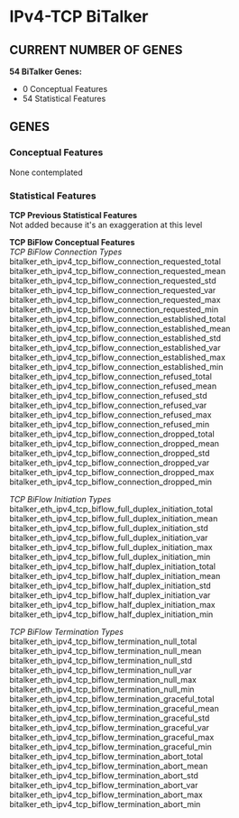 # IPv4-TCP BiTalker
## CURRENT NUMBER OF GENES
**54 BiTalker Genes:**
- 0 Conceptual Features
- 54 Statistical Features

## GENES
### Conceptual Features
None contemplated  

### Statistical Features
**TCP Previous Statistical Features**  
Not added because it's an exaggeration at this level  

**TCP BiFlow Conceptual Features**  
*TCP BiFlow Connection Types*  
bitalker_eth_ipv4_tcp_biflow_connection_requested_total  
bitalker_eth_ipv4_tcp_biflow_connection_requested_mean  
bitalker_eth_ipv4_tcp_biflow_connection_requested_std  
bitalker_eth_ipv4_tcp_biflow_connection_requested_var  
bitalker_eth_ipv4_tcp_biflow_connection_requested_max  
bitalker_eth_ipv4_tcp_biflow_connection_requested_min  
bitalker_eth_ipv4_tcp_biflow_connection_established_total  
bitalker_eth_ipv4_tcp_biflow_connection_established_mean  
bitalker_eth_ipv4_tcp_biflow_connection_established_std  
bitalker_eth_ipv4_tcp_biflow_connection_established_var  
bitalker_eth_ipv4_tcp_biflow_connection_established_max  
bitalker_eth_ipv4_tcp_biflow_connection_established_min  
bitalker_eth_ipv4_tcp_biflow_connection_refused_total  
bitalker_eth_ipv4_tcp_biflow_connection_refused_mean  
bitalker_eth_ipv4_tcp_biflow_connection_refused_std  
bitalker_eth_ipv4_tcp_biflow_connection_refused_var  
bitalker_eth_ipv4_tcp_biflow_connection_refused_max  
bitalker_eth_ipv4_tcp_biflow_connection_refused_min  
bitalker_eth_ipv4_tcp_biflow_connection_dropped_total  
bitalker_eth_ipv4_tcp_biflow_connection_dropped_mean  
bitalker_eth_ipv4_tcp_biflow_connection_dropped_std  
bitalker_eth_ipv4_tcp_biflow_connection_dropped_var  
bitalker_eth_ipv4_tcp_biflow_connection_dropped_max  
bitalker_eth_ipv4_tcp_biflow_connection_dropped_min  

*TCP BiFlow Initiation Types*  
bitalker_eth_ipv4_tcp_biflow_full_duplex_initiation_total  
bitalker_eth_ipv4_tcp_biflow_full_duplex_initiation_mean  
bitalker_eth_ipv4_tcp_biflow_full_duplex_initiation_std  
bitalker_eth_ipv4_tcp_biflow_full_duplex_initiation_var  
bitalker_eth_ipv4_tcp_biflow_full_duplex_initiation_max  
bitalker_eth_ipv4_tcp_biflow_full_duplex_initiation_min  
bitalker_eth_ipv4_tcp_biflow_half_duplex_initiation_total  
bitalker_eth_ipv4_tcp_biflow_half_duplex_initiation_mean  
bitalker_eth_ipv4_tcp_biflow_half_duplex_initiation_std  
bitalker_eth_ipv4_tcp_biflow_half_duplex_initiation_var  
bitalker_eth_ipv4_tcp_biflow_half_duplex_initiation_max  
bitalker_eth_ipv4_tcp_biflow_half_duplex_initiation_min  

*TCP BiFlow Termination Types*  
bitalker_eth_ipv4_tcp_biflow_termination_null_total  
bitalker_eth_ipv4_tcp_biflow_termination_null_mean  
bitalker_eth_ipv4_tcp_biflow_termination_null_std  
bitalker_eth_ipv4_tcp_biflow_termination_null_var  
bitalker_eth_ipv4_tcp_biflow_termination_null_max  
bitalker_eth_ipv4_tcp_biflow_termination_null_min  
bitalker_eth_ipv4_tcp_biflow_termination_graceful_total  
bitalker_eth_ipv4_tcp_biflow_termination_graceful_mean  
bitalker_eth_ipv4_tcp_biflow_termination_graceful_std  
bitalker_eth_ipv4_tcp_biflow_termination_graceful_var  
bitalker_eth_ipv4_tcp_biflow_termination_graceful_max  
bitalker_eth_ipv4_tcp_biflow_termination_graceful_min  
bitalker_eth_ipv4_tcp_biflow_termination_abort_total  
bitalker_eth_ipv4_tcp_biflow_termination_abort_mean  
bitalker_eth_ipv4_tcp_biflow_termination_abort_std  
bitalker_eth_ipv4_tcp_biflow_termination_abort_var  
bitalker_eth_ipv4_tcp_biflow_termination_abort_max  
bitalker_eth_ipv4_tcp_biflow_termination_abort_min  